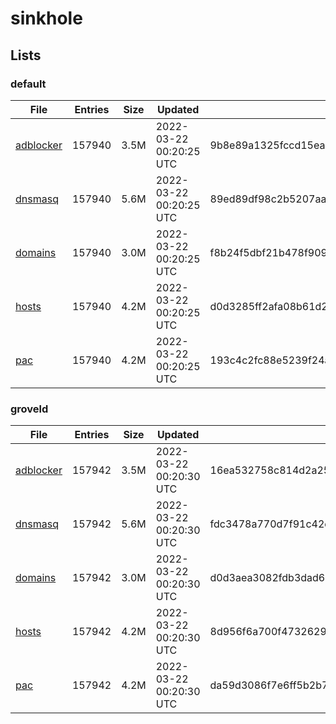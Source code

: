 # sinkhole

## Lists

### default

|File|Entries|Size|Updated|Hash|
|-|-|-|-|-|
|[adblocker](https://raw.githubusercontent.com/groveld/sinkhole/lists/default/adblocker.txt)|157940|3.5M|2022-03-22 00:20:25 UTC|9b8e89a1325fccd15ea4fcd0166ad98677a8ac0d081ab213e176bcb17a6355e8|
|[dnsmasq](https://raw.githubusercontent.com/groveld/sinkhole/lists/default/dnsmasq.txt)|157940|5.6M|2022-03-22 00:20:25 UTC|89ed89df98c2b5207aa12eb709f799ba142b01d824002984444c79bcbfb89686|
|[domains](https://raw.githubusercontent.com/groveld/sinkhole/lists/default/domains.txt)|157940|3.0M|2022-03-22 00:20:25 UTC|f8b24f5dbf21b478f909a62db99e26d8fbfae32f8e3c6c1689765abf682f5815|
|[hosts](https://raw.githubusercontent.com/groveld/sinkhole/lists/default/hosts.txt)|157940|4.2M|2022-03-22 00:20:25 UTC|d0d3285ff2afa08b61d20feac9ad4f4617df7baebdd08dea17bde6b27f36f76e|
|[pac](https://raw.githubusercontent.com/groveld/sinkhole/lists/default/pac.txt)|157940|4.2M|2022-03-22 00:20:25 UTC|193c4c2fc88e5239f24ac35422c2f6b10feec78f5896148013176f9a5f0c0fb3|

### groveld

|File|Entries|Size|Updated|Hash|
|-|-|-|-|-|
|[adblocker](https://raw.githubusercontent.com/groveld/sinkhole/lists/groveld/adblocker.txt)|157942|3.5M|2022-03-22 00:20:30 UTC|16ea532758c814d2a25b1cf528e7d4e9702f4dbe9c6627cdf4c965161ee86301|
|[dnsmasq](https://raw.githubusercontent.com/groveld/sinkhole/lists/groveld/dnsmasq.txt)|157942|5.6M|2022-03-22 00:20:30 UTC|fdc3478a770d7f91c42d6e8dff900753abac0dced0640bf719d34838db422d36|
|[domains](https://raw.githubusercontent.com/groveld/sinkhole/lists/groveld/domains.txt)|157942|3.0M|2022-03-22 00:20:30 UTC|d0d3aea3082fdb3dad606206ce7f7f7fbbca29893edf911c5d2b6849907026f8|
|[hosts](https://raw.githubusercontent.com/groveld/sinkhole/lists/groveld/hosts.txt)|157942|4.2M|2022-03-22 00:20:30 UTC|8d956f6a700f47326292d99da4cd83f538a257e6c01c21d1b43a7b4abd2adb36|
|[pac](https://raw.githubusercontent.com/groveld/sinkhole/lists/groveld/pac.txt)|157942|4.2M|2022-03-22 00:20:30 UTC|da59d3086f7e6ff5b2b727cfdde44e46cba0df9301e321756035a9f2769e6846|
